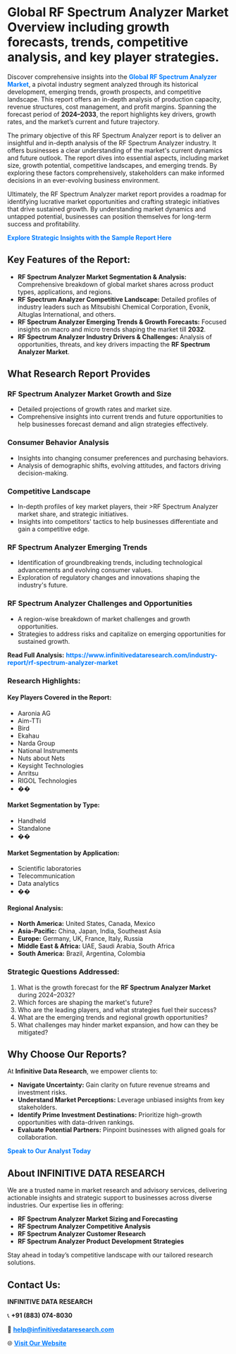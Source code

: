 <h1>Global RF Spectrum Analyzer Market Overview including growth forecasts, trends, competitive analysis, and key player strategies.</h1>
<p>
Discover comprehensive insights into the 
<a href="https://www.infinitivedataresearch.com/industry-report/rf-spectrum-analyzer-market" rel="dofollow" style="color: #007BFF; text-decoration: none;"><strong>Global RF Spectrum Analyzer Market</strong></a>, a pivotal industry segment analyzed through its historical development, emerging trends, growth prospects, and competitive landscape. This report offers an in-depth analysis of production capacity, revenue structures, cost management, and profit margins. Spanning the forecast period of <strong>2024–2033</strong>, the report highlights key drivers, growth rates, and the market’s current and future trajectory.
</p>
<p>
The primary objective of this RF Spectrum Analyzer report is to deliver an insightful and in-depth analysis of the RF Spectrum Analyzer industry. It offers businesses a clear understanding of the market's current dynamics and future outlook. The report dives into essential aspects, including market size, growth potential, competitive landscapes, and emerging trends. By exploring these factors comprehensively, stakeholders can make informed decisions in an ever-evolving business environment.
</p>
<p>
Ultimately, the RF Spectrum Analyzer market report provides a roadmap for identifying lucrative market opportunities and crafting strategic initiatives that drive sustained growth. By understanding market dynamics and untapped potential, businesses can position themselves for long-term success and profitability.
</p>
<p>
<a href="https://www.infinitivedataresearch.com/request-sample/reportId=108920" style="color: #007BFF; text-decoration: none;"><strong>Explore Strategic Insights with the Sample Report Here</strong></a>
</p>

<h2>Key Features of the Report:</h2>
<ul>
<li><strong>RF Spectrum Analyzer Market Segmentation & Analysis:</strong> Comprehensive breakdown of global market shares across product types, applications, and regions.</li>
<li><strong>RF Spectrum Analyzer Competitive Landscape:</strong> Detailed profiles of industry leaders such as Mitsubishi Chemical Corporation, Evonik, Altuglas International, and others.</li>
<li><strong>RF Spectrum Analyzer Emerging Trends & Growth Forecasts:</strong> Focused insights on macro and micro trends shaping the market till <strong>2032</strong>.</li>
<li><strong>RF Spectrum Analyzer Industry Drivers & Challenges:</strong> Analysis of opportunities, threats, and key drivers impacting the <strong>RF Spectrum Analyzer Market</strong>.</li>
</ul>

<h2>What Research Report Provides</h2>
<h3>RF Spectrum Analyzer Market Growth and Size</h3>
<ul>
<li>Detailed projections of growth rates and market size.</li>
<li>Comprehensive insights into current trends and future opportunities to help businesses forecast demand and align strategies effectively.</li>
</ul>

<h3>Consumer Behavior Analysis</h3>
<ul>
<li>Insights into changing consumer preferences and purchasing behaviors.</li>
<li>Analysis of demographic shifts, evolving attitudes, and factors driving decision-making.</li>
</ul>

<h3>Competitive Landscape</h3>
<ul>
<li>In-depth profiles of key market players, their >RF Spectrum Analyzer market share, and strategic initiatives.</li>
<li>Insights into competitors' tactics to help businesses differentiate and gain a competitive edge.</li>
</ul>

<h3>RF Spectrum Analyzer Emerging Trends</h3>
<ul>
<li>Identification of groundbreaking trends, including technological advancements and evolving consumer values.</li>
<li>Exploration of regulatory changes and innovations shaping the industry's future.</li>
</ul>

<h3>RF Spectrum Analyzer Challenges and Opportunities</h3>
<ul>
<li>A region-wise breakdown of market challenges and growth opportunities.</li>
<li>Strategies to address risks and capitalize on emerging opportunities for sustained growth.</li>
</ul>
<p><strong>Read Full Analysis:</strong> <a href="https://www.infinitivedataresearch.com/industry-report/rf-spectrum-analyzer-market" rel="dofollow" style="color: #007BFF; text-decoration: none;"><strong>https://www.infinitivedataresearch.com/industry-report/rf-spectrum-analyzer-market</strong></a></p>
<h3>Research Highlights:</h3>
<h4>Key Players Covered in the Report:</h4>
<ul><li>Aaronia AG</li><li>Aim-TTi</li><li>Bird</li><li>Ekahau</li><li>Narda Group</li><li>National Instruments</li><li>Nuts about Nets</li><li>Keysight Technologies</li><li>Anritsu</li><li>RIGOL Technologies</li><li>��</li></ul>
<h4>Market Segmentation by Type:</h4>
<ul><li>Handheld</li><li>Standalone</li><li>��</li></ul>
<h4>Market Segmentation by Application:</h4>
<ul><li>Scientific laboratories</li><li>Telecommunication</li><li>Data analytics</li><li>��</li></ul>

<h4>Regional Analysis:</h4>
<ul>
<li><strong>North America:</strong> United States, Canada, Mexico</li>
<li><strong>Asia-Pacific:</strong> China, Japan, India, Southeast Asia</li>
<li><strong>Europe:</strong> Germany, UK, France, Italy, Russia</li>
<li><strong>Middle East & Africa:</strong> UAE, Saudi Arabia, South Africa</li>
<li><strong>South America:</strong> Brazil, Argentina, Colombia</li>
</ul>

<h3>Strategic Questions Addressed:</h3>
<ol>
<li>What is the growth forecast for the <strong>RF Spectrum Analyzer Market</strong> during 2024–2032?</li>
<li>Which forces are shaping the market's future?</li>
<li>Who are the leading players, and what strategies fuel their success?</li>
<li>What are the emerging trends and regional growth opportunities?</li>
<li>What challenges may hinder market expansion, and how can they be mitigated?</li>
</ol>

<h2>Why Choose Our Reports?</h2>
<p>At <strong>Infinitive Data Research</strong>, we empower clients to:</p>
<ul>
<li><strong>Navigate Uncertainty:</strong> Gain clarity on future revenue streams and investment risks.</li>
<li><strong>Understand Market Perceptions:</strong> Leverage unbiased insights from key stakeholders.</li>
<li><strong>Identify Prime Investment Destinations:</strong> Prioritize high-growth opportunities with data-driven rankings.</li>
<li><strong>Evaluate Potential Partners:</strong> Pinpoint businesses with aligned goals for collaboration.</li>
</ul>
<p><a href="https://www.infinitivedataresearch.com/industry-report/rf-spectrum-analyzer-market" rel="dofollow" style="color: #007BFF; text-decoration: none;"><strong>Speak to Our Analyst Today</strong></a></p>

<h2>About INFINITIVE DATA RESEARCH</h2>
<p>We are a trusted name in market research and advisory services, delivering actionable insights and strategic support to businesses across diverse industries. Our expertise lies in offering:</p>
<ul>
<li><strong>RF Spectrum Analyzer Market Sizing and Forecasting</strong></li>
<li><strong>RF Spectrum Analyzer Competitive Analysis</strong></li>
<li><strong>RF Spectrum Analyzer Customer Research</strong></li>
<li><strong>RF Spectrum Analyzer Product Development Strategies</strong></li>
</ul>
<p>Stay ahead in today’s competitive landscape with our tailored research solutions.</p>

<h2>Contact Us:</h2>
<p><strong>INFINITIVE DATA RESEARCH</strong></p>
<p>📞 <strong>+91 (883) 074-8030</strong></p>
<p>📧 <strong><a href="mailto:help@infinitivedataresearch.com" style="color: #007BFF;">help@infinitivedataresearch.com</a></strong></p>
<p>🌐 <strong><a href="https://www.infinitivedataresearch.com" rel="dofollow" style="color: #007BFF;">Visit Our Website</a></strong></p>
